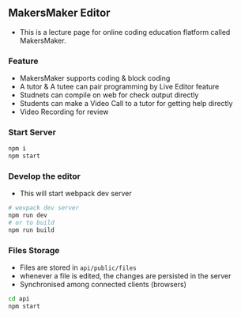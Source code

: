## MakersMaker Editor
- This is a lecture page for online coding education flatform called MakersMaker.

### Feature
- MakersMaker supports coding & block coding
- A tutor & A tutee can pair programming by Live Editor feature
- Studnets can compile on web for check output directly
- Students can make a Video Call to a tutor for getting help directly
- Video Recording for review 

### Start Server
```sh
npm i
npm start
```

### Develop the editor
- This will start webpack dev server
```sh
# wevpack dev server
npm run dev
# or to build
npm run build
```

### Files Storage
- Files are stored in `api/public/files`
- whenever a file is edited, the changes are persisted in the server
- Synchronised among connected clients (browsers)

```sh
cd api
npm start
```
